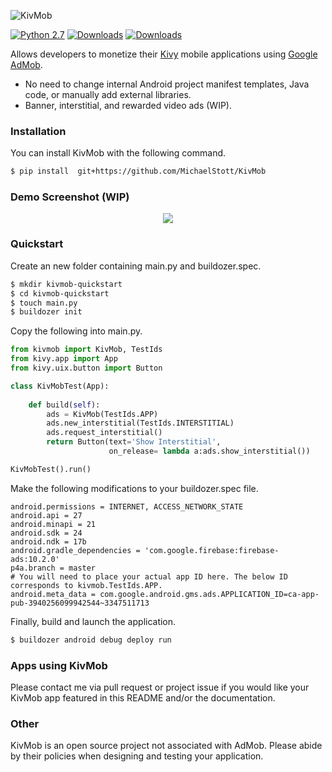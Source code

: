 ![KivMob](https://raw.githubusercontent.com/MichaelStott/KivMob/master/demo/assets/kivmob-title.png)

[![Python 2.7](https://img.shields.io/badge/python-2.7-green.svg)](https://www.python.org/downloads/release/python-270/)
[![Downloads](https://pepy.tech/badge/kivmob)](https://pepy.tech/project/kivmob)
[![Downloads](https://pepy.tech/badge/kivmob/month)](https://pepy.tech/project/kivmob)

Allows developers to monetize their [Kivy] mobile applications using [Google AdMob].

  - No need to change internal Android project manifest templates, Java code, or manually add external libraries.
  - Banner, interstitial, and rewarded video ads (WIP).


### Installation

You can install KivMob with the following command.
```sh
$ pip install  git+https://github.com/MichaelStott/KivMob
```

### Demo Screenshot (WIP)
<p align="center">
  <img src="https://raw.githubusercontent.com/MichaelStott/KivMob/master/demo/assets/demo_screenshotv2.png">
</p>

### Quickstart

Create an new folder containing main.py and buildozer.spec.
```sh
$ mkdir kivmob-quickstart
$ cd kivmob-quickstart
$ touch main.py
$ buildozer init
```

Copy the following into main.py.
```python
from kivmob import KivMob, TestIds
from kivy.app import App
from kivy.uix.button import Button

class KivMobTest(App):
    
    def build(self):
        ads = KivMob(TestIds.APP)
        ads.new_interstitial(TestIds.INTERSTITIAL)
        ads.request_interstitial()
        return Button(text='Show Interstitial',
                      on_release= lambda a:ads.show_interstitial())

KivMobTest().run()
```

Make the following modifications to your buildozer.spec file.

```
android.permissions = INTERNET, ACCESS_NETWORK_STATE
android.api = 27
android.minapi = 21
android.sdk = 24
android.ndk = 17b
android.gradle_dependencies = 'com.google.firebase:firebase-ads:10.2.0'
p4a.branch = master
# You will need to place your actual app ID here. The below ID corresponds to kivmob.TestIds.APP.
android.meta_data = com.google.android.gms.ads.APPLICATION_ID=ca-app-pub-3940256099942544~3347511713
```

Finally, build and launch the application.

```sh
$ buildozer android debug deploy run
```

### Apps using KivMob

Please contact me via pull request or project issue if you would like your KivMob app featured in this README and/or the documentation.

### Other

KivMob is an open source project not associated with AdMob. Please abide by their policies when designing and testing your application.

[Google AdMob]: <https://www.google.com/admob/>
[Kivy]: <https://kivy.org/>
[Buildozer]: <https://github.com/kivy/buildozer>
